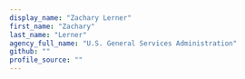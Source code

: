 ```yaml
---
display_name: "Zachary Lerner"
first_name: "Zachary"
last_name: "Lerner"
agency_full_name: "U.S. General Services Administration"
github: ""
profile_source: ""
---
```

